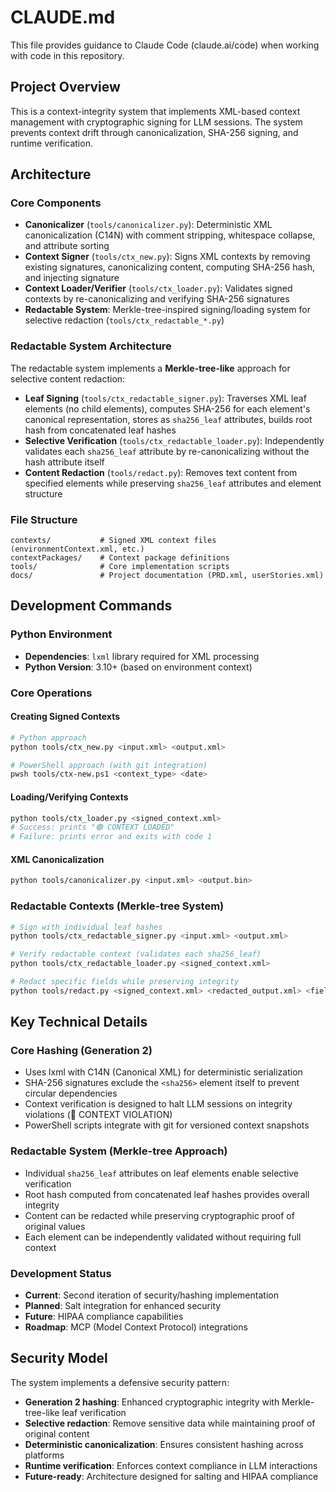 # CLAUDE.md

This file provides guidance to Claude Code (claude.ai/code) when working with code in this repository.

## Project Overview

This is a context-integrity system that implements XML-based context management with cryptographic signing for LLM sessions. The system prevents context drift through canonicalization, SHA-256 signing, and runtime verification.

## Architecture

### Core Components

- **Canonicalizer** (`tools/canonicalizer.py`): Deterministic XML canonicalization (C14N) with comment stripping, whitespace collapse, and attribute sorting
- **Context Signer** (`tools/ctx_new.py`): Signs XML contexts by removing existing signatures, canonicalizing content, computing SHA-256 hash, and injecting signature
- **Context Loader/Verifier** (`tools/ctx_loader.py`): Validates signed contexts by re-canonicalizing and verifying SHA-256 signatures
- **Redactable System**: Merkle-tree-inspired signing/loading system for selective redaction (`tools/ctx_redactable_*.py`)

### Redactable System Architecture

The redactable system implements a **Merkle-tree-like** approach for selective content redaction:

- **Leaf Signing** (`tools/ctx_redactable_signer.py`): Traverses XML leaf elements (no child elements), computes SHA-256 for each element's canonical representation, stores as `sha256_leaf` attributes, builds root hash from concatenated leaf hashes
- **Selective Verification** (`tools/ctx_redactable_loader.py`): Independently validates each `sha256_leaf` attribute by re-canonicalizing without the hash attribute itself
- **Content Redaction** (`tools/redact.py`): Removes text content from specified elements while preserving `sha256_leaf` attributes and element structure

### File Structure

```
contexts/           # Signed XML context files (environmentContext.xml, etc.)
contextPackages/    # Context package definitions  
tools/              # Core implementation scripts
docs/               # Project documentation (PRD.xml, userStories.xml)
```

## Development Commands

### Python Environment
- **Dependencies**: `lxml` library required for XML processing
- **Python Version**: 3.10+ (based on environment context)

### Core Operations

#### Creating Signed Contexts
```bash
# Python approach
python tools/ctx_new.py <input.xml> <output.xml>

# PowerShell approach (with git integration)
pwsh tools/ctx-new.ps1 <context_type> <date>
```

#### Loading/Verifying Contexts  
```bash
python tools/ctx_loader.py <signed_context.xml>
# Success: prints "🟢 CONTEXT LOADED"
# Failure: prints error and exits with code 1
```

#### XML Canonicalization
```bash
python tools/canonicalizer.py <input.xml> <output.bin>
```

### Redactable Contexts (Merkle-tree System)
```bash
# Sign with individual leaf hashes
python tools/ctx_redactable_signer.py <input.xml> <output.xml>

# Verify redactable context (validates each sha256_leaf)
python tools/ctx_redactable_loader.py <signed_context.xml>

# Redact specific fields while preserving integrity
python tools/redact.py <signed_context.xml> <redacted_output.xml> <field1> <field2>
```

## Key Technical Details

### Core Hashing (Generation 2)
- Uses lxml with C14N (Canonical XML) for deterministic serialization
- SHA-256 signatures exclude the `<sha256>` element itself to prevent circular dependencies
- Context verification is designed to halt LLM sessions on integrity violations (🔴 CONTEXT VIOLATION)
- PowerShell scripts integrate with git for versioned context snapshots

### Redactable System (Merkle-tree Approach)
- Individual `sha256_leaf` attributes on leaf elements enable selective verification
- Root hash computed from concatenated leaf hashes provides overall integrity
- Content can be redacted while preserving cryptographic proof of original values
- Each element can be independently validated without requiring full context

### Development Status
- **Current**: Second iteration of security/hashing implementation
- **Planned**: Salt integration for enhanced security
- **Future**: HIPAA compliance capabilities
- **Roadmap**: MCP (Model Context Protocol) integrations

## Security Model

The system implements a defensive security pattern:
- **Generation 2 hashing**: Enhanced cryptographic integrity with Merkle-tree-like leaf verification
- **Selective redaction**: Remove sensitive data while maintaining proof of original content
- **Deterministic canonicalization**: Ensures consistent hashing across platforms
- **Runtime verification**: Enforces context compliance in LLM interactions
- **Future-ready**: Architecture designed for salting and HIPAA compliance